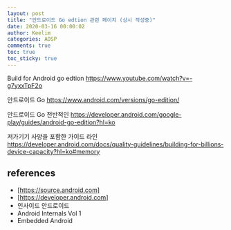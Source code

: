 ```yaml
---
layout: post
title: "안드로이드 Go edtion 관련 페이지 (상시 작성중)"
date: 2020-03-16 00:00:02
author: Keelim
categories: AOSP
comments: true
toc: true
toc_sticky: true
---
```



Build for Android go edtion https://www.youtube.com/watch?v=-g7yxxTpF2o

안드로이드 Go https://www.android.com/versions/go-edition/

안드로이드 Go 전반적인 https://developer.android.com/google-play/guides/android-go-edition?hl=ko

저가기기 사양을 포함한 가이드 라인 https://developer.android.com/docs/quality-guidelines/building-for-billions-device-capacity?hl=ko#memory

## references

- [https://source.android.com]
- [https://developer.android.com]
- 인사이드 안드로이드
- Android Internals Vol 1
- Embedded Android
